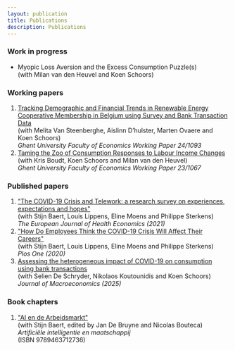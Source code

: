 ```yaml
---
layout: publication
title: Publications
description: Publications
---
```


### Work in progress
* Myopic Loss Aversion and the Excess Consumption Puzzle(s)<br>
(with Milan van den Heuvel and Koen Schoors)

### Working papers
1. <a href ="https://wps-feb.ugent.be/Papers/wp_24_1093.pdf"> Tracking Demographic and Financial Trends in Renewable Energy Cooperative Membership in Belgium using Survey and Bank Transaction Data</a><br>
(with Melita Van Steenberghe, Aislinn D’hulster, Marten Ovaere and Koen Schoors)<br>
_Ghent University Faculty of Economics Working Paper 24/1093_<br>
3. <a href="https://wps-feb.ugent.be/Papers/wp_23_1067.pdf">Taming the Zoo of Consumption Responses to
Labour Income Changes</a><br>
(with Kris Boudt, Koen Schoors and Milan van den Heuvel)<br>
_Ghent University Faculty of Economics Working Paper 23/1067_

### Published papers
1. <a href="https://doi.org/10.1007/s10198-021-01392-z">"The COVID-19 Crisis and Telework: a research survey on experiences, expectations and hopes"</a><br>
(with Stijn Baert, Louis Lippens, Eline Moens and Philippe Sterkens)<br>
 _The European Journal of Health Economics (2021)_<br>
2. <a href="https://doi.org/10.1371/journal.pone.0246899">"How Do Employees Think the COVID-19 Crisis Will Affect Their Careers"</a><br>
 (with Stijn Baert, Louis Lippens, Eline Moens and Philippe Sterkens)<br>
 _Plos One (2020)_
3. <a href="https://doi.org/10.1016/j.jmacro.2025.103677">Assessing the heterogeneous impact of COVID-19 on consumption
using bank transactions</a><br>
(with Selien De Schryder, Nikolaos Koutounidis and Koen Schoors)<br>
_Journal of Macroeconomics (2025)_<br>

### Book chapters
1. <a href="https://gompel-svacina.eu/product/artificiele-intelligentie-en-maatschappij/">"AI en de Arbeidsmarkt"</a><br>
(with Stijn Baert, edited by Jan De Bruyne and Nicolas Bouteca)<br>
_Artificiële intelligentie en maatschappij_<br>(ISBN 9789463712736)